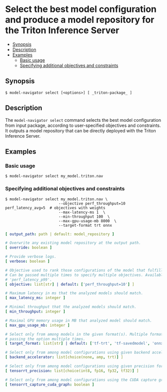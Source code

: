 <!--
Copyright (c) 2021-2022, NVIDIA CORPORATION. All rights reserved.

Licensed under the Apache License, Version 2.0 (the "License");
you may not use this file except in compliance with the License.
You may obtain a copy of the License at

    http://www.apache.org/licenses/LICENSE-2.0

Unless required by applicable law or agreed to in writing, software
distributed under the License is distributed on an "AS IS" BASIS,
WITHOUT WARRANTIES OR CONDITIONS OF ANY KIND, either express or implied.
See the License for the specific language governing permissions and
limitations under the License.
-->

# Select the best model configuration and produce a model repository for the Triton Inference Server

<!-- START doctoc generated TOC please keep comment here to allow auto update -->
<!-- DON'T EDIT THIS SECTION, INSTEAD RE-RUN doctoc TO UPDATE -->

- [Synopsis](#synopsis)
- [Description](#description)
- [Examples](#examples)
  - [Basic usage](#basic-usage)
  - [Specifying additional objectives and constraints](#specifying-additional-objectives-and-constraints)

<!-- END doctoc generated TOC please keep comment here to allow auto update -->

## Synopsis

```shell
$ model-navigator select [<options>] [ _triton-package_ ]
```

## Description

The `model-navigator select` command selects the best model configuration from input package,
according to user-specified objectives and constraints. It outputs a model repository that can be
directly deployed with the Triton Inference Server.

## Examples

### Basic usage

```
$ model-navigator select my_model.triton.nav
```

### Specifying additional objectives and constraints

```
$ model-navigator select my_model.triton.nav \
                        --objective perf_throughput=10 perf_latency_avg=5  # objectives with weights
                        --max-latency-ms 1  \
                        --min-throughput 100  \
                        --max-gpu-usage-mb 8000  \
                        --target-format trt onnx
```


[comment]: <> (START_CONFIG_LIST)
```yaml
[ output_path: path | default: model_repository ]

# Overwrite any existing model repository at the output path.
[ override: boolean ]

# Provide verbose logs.
[ verbose: boolean ]

# Objective used to rank those configurations of the model that fulfill other constraints, with an optional weight value.
# Can be passed multiple times to specify multiple objectives. Available objectives: 'perf_throughput',
# 'perf_latency_p99'.
[ objective: list[str] | default: ['perf_throughput=10'] ]

# Maximum latency in ms that the analyzed models should match.
[ max_latency_ms: integer ]

# Minimal throughput that the analyzed models should match.
[ min_throughput: integer ]

# Maximal GPU memory usage in MB that analyzed model should match.
[ max_gpu_usage_mb: integer ]

# Select only from among models in the given format(s). Multiple formats can be provided as a space-separated list, or by
# passing the option multiple times.
[ target_format: list[str] | default: ['tf-trt', 'tf-savedmodel', 'onnx', 'trt', 'torchscript', 'torch-trt'] ]

# Select only from among model configurations using given backend accelerator.
[ backend_accelerator: list[choice(none, amp, trt)] ]

# Select only from among model configurations using given precision for TensorRT acceleration.
[ tensorrt_precision: list[choice(int8, fp16, fp32, tf32)] ]

# Select only from among model configurations using the CUDA capture graph feature on the TensorRT backend.
[ tensorrt_capture_cuda_graph: boolean ]

```
[comment]: <> (END_CONFIG_LIST)

